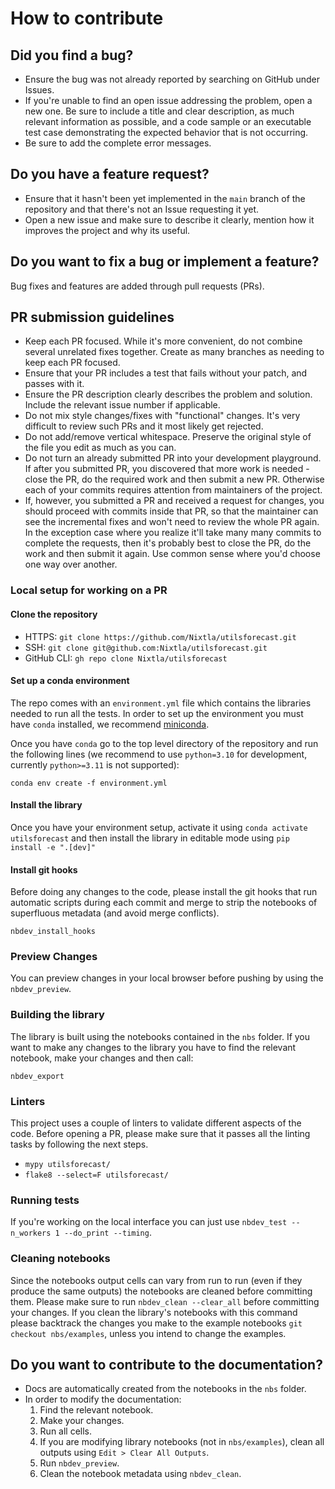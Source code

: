 # How to contribute

## Did you find a bug?

- Ensure the bug was not already reported by searching on GitHub under Issues.
- If you're unable to find an open issue addressing the problem, open a new one.
  Be sure to include a title and clear description, as much relevant information
  as possible, and a code sample or an executable test case demonstrating the
  expected behavior that is not occurring.
- Be sure to add the complete error messages.

## Do you have a feature request?

- Ensure that it hasn't been yet implemented in the `main` branch of the
  repository and that there's not an Issue requesting it yet.
- Open a new issue and make sure to describe it clearly, mention how it improves
  the project and why its useful.

## Do you want to fix a bug or implement a feature?

Bug fixes and features are added through pull requests (PRs).

## PR submission guidelines

- Keep each PR focused. While it's more convenient, do not combine several
  unrelated fixes together. Create as many branches as needing to keep each PR
  focused.
- Ensure that your PR includes a test that fails without your patch, and passes
  with it.
- Ensure the PR description clearly describes the problem and solution. Include
  the relevant issue number if applicable.
- Do not mix style changes/fixes with "functional" changes. It's very difficult
  to review such PRs and it most likely get rejected.
- Do not add/remove vertical whitespace. Preserve the original style of the file
  you edit as much as you can.
- Do not turn an already submitted PR into your development playground. If after
  you submitted PR, you discovered that more work is needed - close the PR, do
  the required work and then submit a new PR. Otherwise each of your commits
  requires attention from maintainers of the project.
- If, however, you submitted a PR and received a request for changes, you should
  proceed with commits inside that PR, so that the maintainer can see the
  incremental fixes and won't need to review the whole PR again. In the
  exception case where you realize it'll take many many commits to complete the
  requests, then it's probably best to close the PR, do the work and then submit
  it again. Use common sense where you'd choose one way over another.

### Local setup for working on a PR

#### Clone the repository

- HTTPS: `git clone https://github.com/Nixtla/utilsforecast.git`
- SSH: `git clone git@github.com:Nixtla/utilsforecast.git`
- GitHub CLI: `gh repo clone Nixtla/utilsforecast`

#### Set up a conda environment

The repo comes with an `environment.yml` file which contains the libraries
needed to run all the tests. In order to set up the environment you must have
`conda` installed, we recommend
[miniconda](https://docs.conda.io/en/latest/miniconda.html).

Once you have `conda` go to the top level directory of the repository and run
the following lines (we recommend to use `python=3.10` for development,
currently `python>=3.11` is not supported):

```
conda env create -f environment.yml
```

#### Install the library

Once you have your environment setup, activate it using
`conda activate utilsforecast` and then install the library in editable mode
using `pip install -e ".[dev]"`

#### Install git hooks

Before doing any changes to the code, please install the git hooks that run
automatic scripts during each commit and merge to strip the notebooks of
superfluous metadata (and avoid merge conflicts).

```
nbdev_install_hooks
```

### Preview Changes

You can preview changes in your local browser before pushing by using the
`nbdev_preview`.

### Building the library

The library is built using the notebooks contained in the `nbs` folder. If you
want to make any changes to the library you have to find the relevant notebook,
make your changes and then call:

```
nbdev_export
```

### Linters

This project uses a couple of linters to validate different aspects of the code.
Before opening a PR, please make sure that it passes all the linting tasks by
following the next steps.

- `mypy utilsforecast/`
- `flake8 --select=F utilsforecast/`

### Running tests

If you're working on the local interface you can just use
`nbdev_test --n_workers 1 --do_print --timing`.

### Cleaning notebooks

Since the notebooks output cells can vary from run to run (even if they produce
the same outputs) the notebooks are cleaned before committing them. Please make
sure to run `nbdev_clean --clear_all` before committing your changes. If you
clean the library's notebooks with this command please backtrack the changes you
make to the example notebooks `git checkout nbs/examples`, unless you intend to
change the examples.

## Do you want to contribute to the documentation?

- Docs are automatically created from the notebooks in the `nbs` folder.
- In order to modify the documentation:
  1. Find the relevant notebook.
  2. Make your changes.
  3. Run all cells.
  4. If you are modifying library notebooks (not in `nbs/examples`), clean all
     outputs using `Edit > Clear All Outputs`.
  5. Run `nbdev_preview`.
  6. Clean the notebook metadata using `nbdev_clean`.
